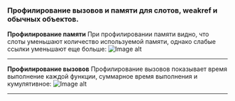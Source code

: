 ### Профилирование вызовов и памяти для слотов, weakref и обычных объектов.

__Профилирование памяти__
При профилировании памяти видно, что слоты уменьшают количество используемой 
памяти, однако слабые ссылки уменьшают еще больше:
![Image alt](https://github.com/d3vyatk4ru/py-TP/blob/main/profiler/imgs/call_prof.png "Профилирование памяти")

---

__Профилирование вызовов__
Профилирование вызовов показывает время выполнение каждой функции, суммарное
время выполнения и кумулятивное: 
![Image alt](https://github.com/d3vyatk4ru/py-TP/blob/main/profiler/imgs/mem_prof.png "Профилирование вызовов")

---